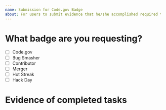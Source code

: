 ```yaml
---
name: Submission for Code.gov Badge
about: For users to submit evidence that he/she accomplished required tasks to achieve a particular code.gov badge
---
```


**What badge are you requesting?**
=======================

<!-- Select what badges you want to claim by placing an x between the [ ] without any spaces ->
<!-- Eg. [x] Code.gov -->

- [ ] Code.gov
- [ ] Bug Smasher
- [ ] Contributor
- [ ] Merger
- [ ] Hot Streak
- [ ] Hack Day

Evidence of completed tasks
==================================

<!-- Please provide evidence for you completed task(s). You can provide them here using an attachment, link, or text -->
